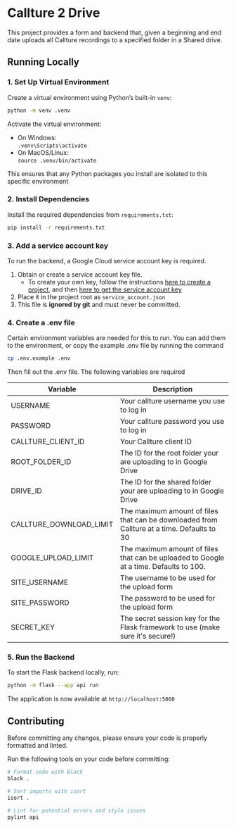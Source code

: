 # Callture 2 Drive

This project provides a form and backend that, given a beginning and end date uploads all Callture recordings to a specified folder in a Shared drive.

## Running Locally

### 1. Set Up Virtual Environment

Create a virtual environment using Python’s built-in `venv`:

```bash
python -m venv .venv
```

Activate the virtual environment:

- On Windows: \
  `.venv\Scripts\activate`
- On MacOS/Linux: \
  `source .venv/bin/activate`

This ensures that any Python packages you install are isolated to this specific environment

### 2. Install Dependencies

Install the required dependencies from `requirements.txt`:

```bash
pip install -r requirements.txt
```

### 3. **Add a service account key**

To run the backend, a Google Cloud service account key is required.

1. Obtain or create a service account key file.
   - To create your own key, follow the instructions [here to create a project](https://cloud.google.com/iam/docs/service-accounts-create), and then [here to get the service account key](https://stackoverflow.com/questions/46287267/how-can-i-get-the-file-service-account-json-for-google-translate-api)
2. Place it in the project root as `service_account.json`
3. This file is **ignored by git** and must never be committed.

### 4. Create a .env file

Certain environment variables are needed for this to run.
You can add them to the environment, or copy the example .env file by running the command

```bash
cp .env.example .env
```

Then fill out the .env file. The following variables are required

| **Variable**            | **Description**                                                                            |
|-------------------------|--------------------------------------------------------------------------------------------|
| USERNAME                | Your callture username you use to log in                                                   |
| PASSWORD                | Your callture password you use to log in                                                   |
| CALLTURE_CLIENT_ID      | Your Callture client ID                                                                    |
| ROOT_FOLDER_ID          | The ID for the root folder your are uploading to in Google Drive                           |
| DRIVE_ID                | The ID for the shared folder your are uploading to in Google Drive                         |
| CALLTURE_DOWNLOAD_LIMIT | The maximum amount of files that can be downloaded from Callture at a time. Defaults to 30 |
| GOOGLE_UPLOAD_LIMIT     | The maximum amount of files that can be uploaded to Google at a time. Defaults to 100.     |
| SITE_USERNAME           | The username to be used for the upload form                                                |
| SITE_PASSWORD           | The password to be used for the upload form                                                |
| SECRET_KEY              | The secret session key for the Flask framework to use (make sure it's secure!)              |

### 5. Run the Backend

To start the Flask backend locally, run:

```bash
python -m flask --app api run
```

The application is now available at `http://localhost:5000`

## Contributing

Before committing any changes, please ensure your code is properly formatted and linted.

Run the following tools on your code before committing:

```bash
# Format code with Black
black .

# Sort imports with isort
isort .

# Lint for potential errors and style issues
pylint api
```
